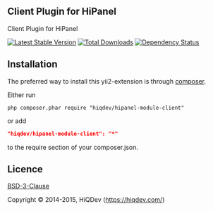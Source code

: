 Client Plugin for HiPanel
-------------------------

Client Plugin for HiPanel

[![Latest Stable Version](https://poser.pugx.org/hiqdev/hipanel-module-client/v/stable.png)](https://packagist.org/packages/hiqdev/hipanel-module-client)
[![Total Downloads](https://poser.pugx.org/hiqdev/hipanel-module-client/downloads.png)](https://packagist.org/packages/hiqdev/hipanel-module-client)
[![Dependency Status](https://www.versioneye.com/php/hiqdev:hipanel-module-client/dev-master/badge.svg)](https://www.versioneye.com/php/hiqdev:hipanel-module-client/dev-master)

## Installation

The preferred way to install this yii2-extension is through [composer](http://getcomposer.org/download/).

Either run

```
php composer.phar require "hiqdev/hipanel-module-client"
```

or add

```json
"hiqdev/hipanel-module-client": "*"
```

to the require section of your composer.json.

## Licence

[BSD-3-Clause](http://choosealicense.com/licenses/bsd-3-clause)

Copyright © 2014-2015, HiQDev (https://hiqdev.com/)
